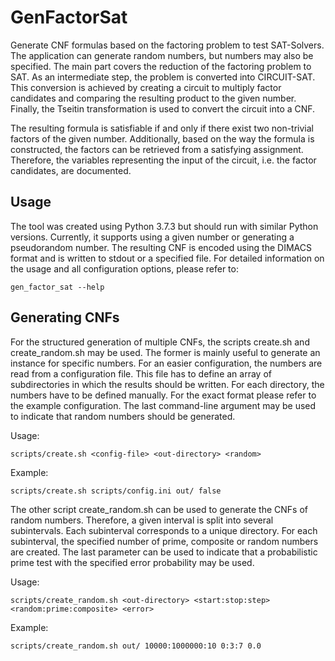 # GenFactorSat
Generate CNF formulas based on the factoring problem to test SAT-Solvers. The application can generate random numbers, but numbers may also be specified. The main part covers the reduction of the factoring problem to SAT. As an intermediate step, the problem is converted into CIRCUIT-SAT. This conversion is achieved by creating a circuit to multiply factor candidates and comparing the resulting product to the given number. Finally, the Tseitin transformation is used to convert the circuit into a CNF.

The resulting formula is satisfiable if and only if there exist two non-trivial factors of the given number. Additionally, based on the way the formula is constructed, the factors can be retrieved from a satisfying assignment. Therefore, the variables representing the input of the circuit, i.e. the factor candidates, are documented.

## Usage
The tool was created using Python 3.7.3 but should run with similar Python versions. Currently, it supports using a given number or generating a pseudorandom number. The resulting CNF is encoded using the DIMACS format and is written to stdout or a specified file. For detailed information on the usage and all configuration options, please refer to:
```
gen_factor_sat --help
```

## Generating CNFs
For the structured generation of multiple CNFs, the scripts create.sh and create_random.sh may be used. The former is mainly useful to generate an instance for specific numbers. For an easier configuration, the numbers are read from a configuration file. This file has to define an array of subdirectories in which the results should be written. For each directory, the numbers have to be defined manually. For the exact format please refer to the example configuration. The last command-line argument may be used to indicate that random numbers should be generated.

Usage:
```
scripts/create.sh <config-file> <out-directory> <random>
```

Example:
```
scripts/create.sh scripts/config.ini out/ false
```

The other script create_random.sh can be used to generate the CNFs of random numbers. Therefore, a given interval is split into several subintervals. Each subinterval corresponds to a unique directory. For each subinterval, the specified number of prime, composite or random numbers are created. The last parameter can be used to indicate that a probabilistic prime test with the specified error probability may be used.

Usage:
```
scripts/create_random.sh <out-directory> <start:stop:step> <random:prime:composite> <error>
```

Example:
```
scripts/create_random.sh out/ 10000:1000000:10 0:3:7 0.0
```